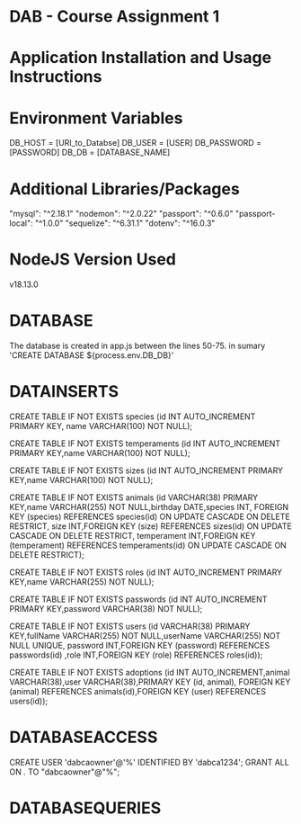 # DAB - Course Assignment 1
# Application Installation and Usage Instructions


# Environment Variables
DB_HOST = [URI_to_Databse]
DB_USER = [USER]
DB_PASSWORD = [PASSWORD]
DB_DB = [DATABASE_NAME]

# Additional Libraries/Packages
"mysql": "^2.18.1"
"nodemon": "^2.0.22"
"passport": "^0.6.0"
"passport-local": "^1.0.0"
"sequelize": "^6.31.1"
"dotenv": "^16.0.3"

# NodeJS Version Used
v18.13.0

# DATABASE
The database is created in app.js between the lines 50-75.
in sumary 'CREATE DATABASE ${process.env.DB_DB}'

# DATAINSERTS
CREATE TABLE IF NOT EXISTS species 
 (id INT AUTO_INCREMENT PRIMARY KEY, name VARCHAR(100) NOT NULL);

CREATE TABLE IF NOT EXISTS temperaments 
(id INT AUTO_INCREMENT PRIMARY KEY,name VARCHAR(100) NOT NULL);

CREATE TABLE IF NOT EXISTS sizes 
(id INT AUTO_INCREMENT PRIMARY KEY,name VARCHAR(100) NOT NULL);

CREATE TABLE IF NOT EXISTS animals 
(id VARCHAR(38) PRIMARY KEY,name VARCHAR(255) NOT NULL,birthday DATE,species INT,
FOREIGN KEY (species) REFERENCES species(id) ON UPDATE CASCADE ON DELETE RESTRICT,
size INT,FOREIGN KEY (size) REFERENCES sizes(id) ON UPDATE CASCADE ON DELETE RESTRICT, 
temperament INT,FOREIGN KEY (temperament) REFERENCES temperaments(id) ON UPDATE CASCADE ON DELETE RESTRICT);

CREATE TABLE IF NOT EXISTS roles 
(id INT AUTO_INCREMENT PRIMARY KEY,name VARCHAR(255) NOT NULL);

CREATE TABLE IF NOT EXISTS passwords 
(id INT AUTO_INCREMENT PRIMARY KEY,password VARCHAR(38) NOT NULL);

CREATE TABLE IF NOT EXISTS users 
(id VARCHAR(38) PRIMARY KEY,fullName VARCHAR(255) NOT NULL,userName VARCHAR(255) NOT NULL UNIQUE,
password INT,FOREIGN KEY (password) REFERENCES passwords(id)
,role INT,FOREIGN KEY (role) REFERENCES roles(id));

CREATE TABLE IF NOT EXISTS adoptions 
(id INT AUTO_INCREMENT,animal VARCHAR(38),user VARCHAR(38),PRIMARY KEY (id, animal),
FOREIGN KEY (animal) REFERENCES animals(id),FOREIGN KEY (user) REFERENCES users(id));

# DATABASEACCESS
CREATE USER 'dabcaowner'@'%' IDENTIFIED BY 'dabca1234';
GRANT ALL ON *.* TO "dabcaowner"@"%";

# DATABASEQUERIES